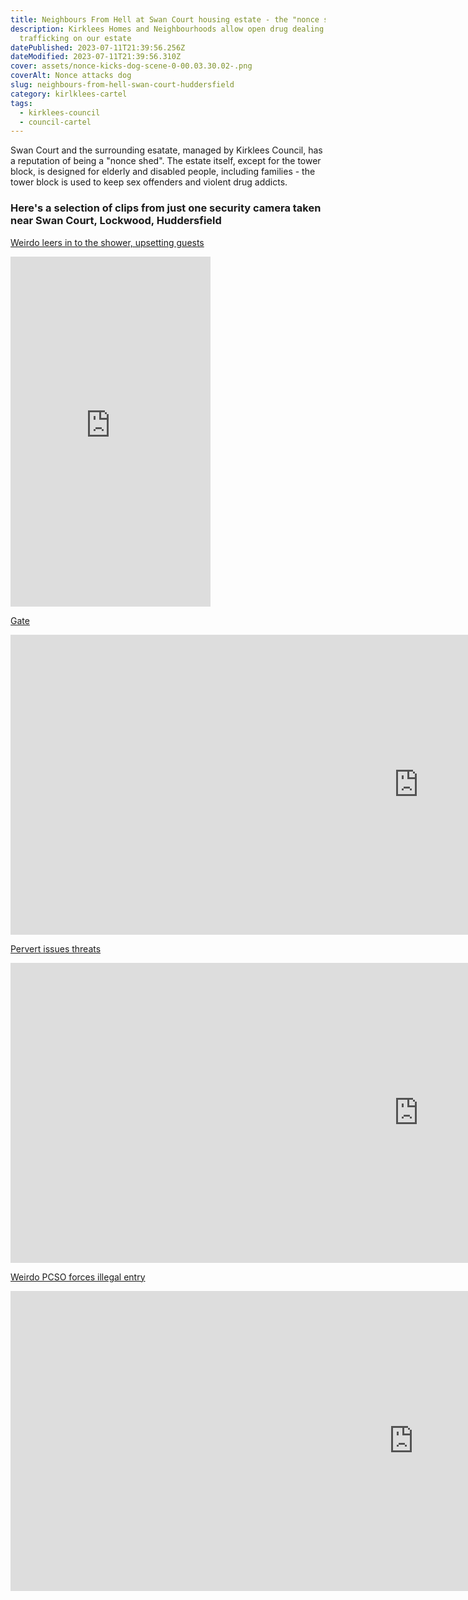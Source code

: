 ```yaml
---
title: Neighbours From Hell at Swan Court housing estate - the "nonce shed"
description: Kirklees Homes and Neighbourhoods allow open drug dealing and child
  trafficking on our estate
datePublished: 2023-07-11T21:39:56.256Z
dateModified: 2023-07-11T21:39:56.310Z
cover: assets/nonce-kicks-dog-scene-0-00.03.30.02-.png
coverAlt: Nonce attacks dog
slug: neighbours-from-hell-swan-court-huddersfield
category: kirlklees-cartel
tags:
  - kirklees-council
  - council-cartel
---
```

S﻿wan Court and the surrounding esatate, managed by Kirklees Council, has a reputation of being a "nonce shed". The estate itself, except for the tower block, is designed for elderly and disabled people, including families - the tower block is used to keep sex offenders and violent drug addicts.

### H﻿ere's a selection of clips from just one security camera taken near Swan Court, Lockwood, Huddersfield



[W﻿eirdo leers in to the shower, upsetting guests](https://www.youtube.com/shorts/793pJvK7Sag)

<iframe width="320" height="560" src="https://www.youtube.com/embed/793pJvK7Sag" title="Neighbour from hell keeps leering into the shower window whenever I have guests! 🤮" frameborder="0" allow="accelerometer; autoplay; clipboard-write; encrypted-media; gyroscope; picture-in-picture; web-share" allowfullscreen></iframe>

[Gate﻿](https://www.youtube.com/watch?v=fI3scOt7k_I)

<iframe width="1305" height="480" src="https://www.youtube.com/embed/fI3scOt7k_I" title="Neighbours from hell at swan court, Huddersfield" frameborder="0" allow="accelerometer; autoplay; clipboard-write; encrypted-media; gyroscope; picture-in-picture; web-share" allowfullscreen></iframe>

[Pervert issues threats](https://www.youtube.com/watch?v=NApDyIOnWsA)

<iframe width="1305" height="480" src="https://www.youtube.com/embed/NApDyIOnWsA" title="&quot;Dirty Ivor&quot; (Ivor Richards) - Stalks and Threatens Innocent Couple" frameborder="0" allow="accelerometer; autoplay; clipboard-write; encrypted-media; gyroscope; picture-in-picture; web-share" allowfullscreen></iframe>

[﻿Weirdo PCSO forces illegal entry](https://www.youtube.com/watch?v=BowMr-fPID0)

<iframe width="1289" height="480" src="https://www.youtube.com/embed/BowMr-fPID0" title="PCSO 866 Huddersfield steps out of line" frameborder="0" allow="accelerometer; autoplay; clipboard-write; encrypted-media; gyroscope; picture-in-picture; web-share" allowfullscreen></iframe>


